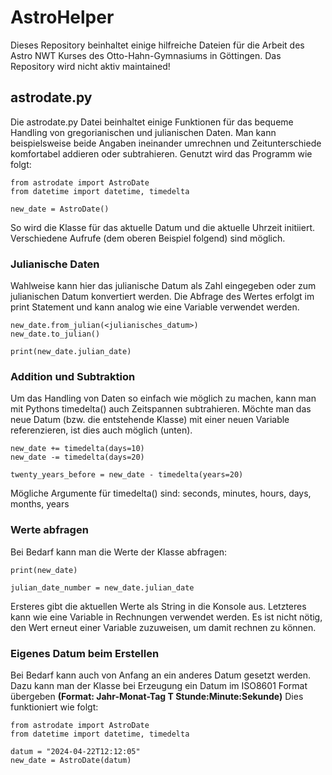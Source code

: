 # AstroHelper
Dieses Repository beinhaltet einige hilfreiche Dateien
für die Arbeit des Astro NWT Kurses des Otto-Hahn-Gymnasiums in Göttingen.
Das Repository wird nicht aktiv maintained!

## astrodate.py
Die astrodate.py Datei beinhaltet einige Funktionen für das bequeme Handling
von gregorianischen und julianischen Daten. Man kann beispielsweise beide 
Angaben ineinander umrechnen und Zeitunterschiede komfortabel addieren
oder subtrahieren. 
Genutzt wird das Programm wie folgt:

```
from astrodate import AstroDate
from datetime import datetime, timedelta

new_date = AstroDate()
```

So wird die Klasse für das aktuelle Datum und die aktuelle Uhrzeit initiiert. 
Verschiedene Aufrufe (dem oberen Beispiel folgend) sind möglich.

### Julianische Daten
Wahlweise kann hier das julianische Datum als Zahl eingegeben oder zum julianischen
Datum konvertiert werden. Die Abfrage des Wertes erfolgt im print Statement und kann
analog wie eine Variable verwendet werden.
```
new_date.from_julian(<julianisches_datum>)
new_date.to_julian()

print(new_date.julian_date)
```

### Addition und Subtraktion
Um das Handling von Daten so einfach wie möglich zu machen, kann man mit Pythons timedelta() auch
Zeitspannen subtrahieren. Möchte man das neue Datum (bzw. die entstehende Klasse) mit einer
neuen Variable referenzieren, ist dies auch möglich (unten).
```
new_date += timedelta(days=10)
new_date -= timedelta(days=20)

twenty_years_before = new_date - timedelta(years=20)
```
Mögliche Argumente für timedelta() sind: seconds, minutes, hours, days, months, years

### Werte abfragen
Bei Bedarf kann man die Werte der Klasse abfragen:
```
print(new_date)

julian_date_number = new_date.julian_date
```
Ersteres gibt die aktuellen Werte als String in die Konsole aus.
Letzteres kann wie eine Variable in Rechnungen verwendet werden. Es ist nicht nötig, den Wert erneut einer Variable
zuzuweisen, um damit rechnen zu können.

### Eigenes Datum beim Erstellen
Bei Bedarf kann auch von Anfang an ein anderes Datum gesetzt werden.
Dazu kann man der Klasse bei Erzeugung ein Datum im ISO8601 Format übergeben **(Format: Jahr-Monat-Tag T Stunde:Minute:Sekunde)**
Dies funktioniert wie folgt:

```
from astrodate import AstroDate
from datetime import datetime, timedelta

datum = "2024-04-22T12:12:05"
new_date = AstroDate(datum)
```
